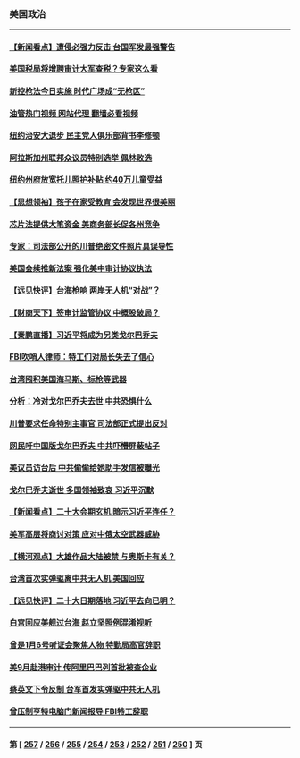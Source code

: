 ### 美国政治
---
#### [【新闻看点】遭侵必强力反击 台国军发最强警告](../../pages/ncid1078159/n13814177.md?09011645) 
#### [美国税局将增聘审计大军查税？专家这么看](../../pages/ncid1078159/n13815013.md?09011645) 
#### [新控枪法今日实施 时代广场成“无枪区”](../../pages/ncid1078159/n13815128.md?09011645) 
#### [油管热门视频 网站代理 翻墙必看视频](http://209.222.30.114:81/youtube.html?09011645)
#### [纽约治安大退步 民主党人俱乐部背书李修顿](../../pages/ncid1078159/n13815139.md?09011645) 
#### [阿拉斯加州联邦众议员特别选举 佩林败选](../../pages/ncid1078159/n13815007.md?09011645) 
#### [纽约州府放宽托儿照护补贴 约40万儿童受益](../../pages/ncid1078159/n13815101.md?09011645) 
#### [【思想领袖】孩子在家受教育 会发现世界很美丽](../../pages/ncid1078159/n13804700.md?09011645) 
#### [芯片法提供大笔资金 美商务部长促各州竞争](../../pages/ncid1078159/n13815011.md?09011645) 
#### [专家：司法部公开的川普绝密文件照片具误导性](../../pages/ncid1078159/n13814951.md?09011645) 
#### [美国会续推新法案 强化美中审计协议执法](../../pages/ncid1078159/n13814874.md?09011645) 
#### [【远见快评】台海枪响 两岸无人机“对战”？](../../pages/ncid1078159/n13814936.md?09011645) 
#### [【财商天下】签审计监管协议 中概股破局？](../../pages/ncid1078159/n13814835.md?09011645) 
#### [【秦鹏直播】习近平将成为另类戈尔巴乔夫](../../pages/ncid1078159/n13814934.md?09011645) 
#### [FBI吹哨人律师：特工们对局长失去了信心](../../pages/ncid1078159/n13814840.md?09011645) 
#### [台湾囤积美国海马斯、标枪等武器](../../pages/ncid1078159/n13814844.md?09011645) 
#### [分析：冷对戈尔巴乔夫去世 中共恐惧什么](../../pages/ncid1078159/n13814778.md?09011645) 
#### [川普要求任命特别主事官 司法部正式提出反对](../../pages/ncid1078159/n13814757.md?09011645) 
#### [网民吁中国版戈尔巴乔夫 中共吓懵屏蔽帖子](../../pages/ncid1078159/n13814733.md?09011645) 
#### [美议员访台后 中共偷偷给她助手发信被曝光](../../pages/ncid1078159/n13814672.md?09011645) 
#### [戈尔巴乔夫逝世 多国领袖致哀 习近平沉默](../../pages/ncid1078159/n13814454.md?09011645) 
#### [【新闻看点】二十大会期玄机 暗示习近平连任？](../../pages/ncid1078159/n13814069.md?09011645) 
#### [美军高层将商讨对策 应对中俄太空武器威胁](../../pages/ncid1078159/n13814201.md?09011645) 
#### [【横河观点】大雄作品大陆被禁 与奥斯卡有关？](../../pages/ncid1078159/n13814137.md?09011645) 
#### [台湾首次实弹驱离中共无人机 美国回应](../../pages/ncid1078159/n13814105.md?09011645) 
#### [【远见快评】二十大日期落地 习近平去向已明？](../../pages/ncid1078159/n13814073.md?09011645) 
#### [白宫回应美舰过台海 赵立坚照例混淆视听](../../pages/ncid1078159/n13814037.md?09011645) 
#### [曾是1月6号听证会聚焦人物 特勤局高官辞职](../../pages/ncid1078159/n13813929.md?09011645) 
#### [美9月赴港审计 传阿里巴巴列首批被查企业](../../pages/ncid1078159/n13813987.md?09011645) 
#### [蔡英文下令反制 台军首发实弹驱中共无人机](../../pages/ncid1078159/n13813905.md?09011645) 
#### [曾压制亨特电脑门新闻报导 FBI特工辞职](../../pages/ncid1078159/n13813865.md?09011645) 

---
#### 第 [ [257](./257.md?09011645) / [256](./256.md?09011645) / [255](./255.md?09011645) / [254](./254.md?09011645) / [253](./253.md?09011645) / [252](./252.md?09011645) / [251](./251.md?09011645) / [250](./250.md?09011645) ] 页

